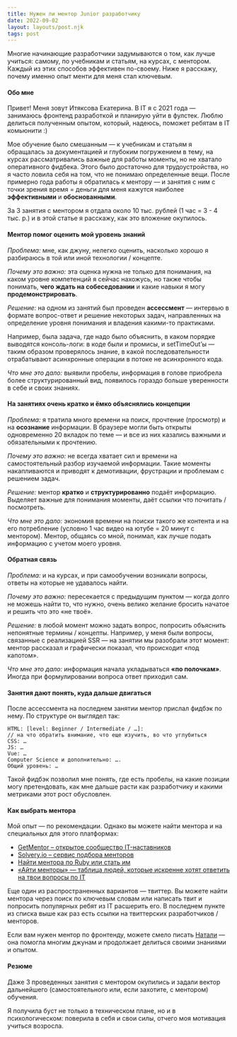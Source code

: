 ```yaml
---
title: Нужен ли ментор Junior разработчику
date: 2022-09-02
layout: layouts/post.njk
tags: post
---
```


Многие начинающие разработчики задумываются о том, как лучше учиться: самому, по учебникам и статьям, на курсах, с ментором. Каждый из этих способов эффективен по-своему. Ниже я расскажу, почему именно опыт менти для меня стал ключевым.

<!-- excerpt -->

#### Обо мне

Привет! Меня зовут Итяксова Екатерина. В IT я с 2021 года — занимаюсь фронтенд разработкой и планирую уйти в фулстек. Люблю делиться полученным опытом, который, надеюсь, поможет ребятам в IT комьюнити :)

Мое обучение было смешанным — к учебникам и статьям я обращалась за документацией и глубоким погружением в тему, на курсах рассматривались важные для работы моменты, но не хватало оперативного фидбека. Этого было достаточно для трудоустройства, но я часто ловила себя на том, что не понимаю определенные вещи. После примерно года работы я обратилась к ментору — и занятия с ним с точки зрения время = деньги для меня кажутся наиболее **эффективными** и **обоснованными**.

За 3 занятия с ментором я отдала около 10 тыс. рублей (1 час = 3 - 4 тыс. р.) и в этой статье я расскажу, как это вложение окупилось.

#### Ментор помог оценить мой уровень знаний

_Проблема:_ мне, как джуну, нелегко оценить, насколько хорошо я разбираюсь в той или иной технологии / концепте.

_Почему это важно:_ эта оценка нужна не только для понимания, на каком уровне компетенций я сейчас нахожусь, но также чтобы понимать, **чего ждать на собеседовании** и какие навыки я могу **продемонстрировать**.

_Решение:_ на одном из занятий был проведен **ассессмент** — интервью в формате вопрос-ответ и решение некоторых задач, направленных на определение уровня понимания и владения какими-то практиками.

Например, была задача, где надо было объяснить, в каком порядке выводятся консоль-логи: в коде были и промисы, и setTimeOut’ы — таким образом проверялось знание, в какой последовательности отрабатывают асинхронные операции в потоке не асинхронного кода.

_Что мне это дало:_ выявили пробелы, информация в голове приобрела более структурированный вид, появилось гораздо больше уверенности в себе и своих знаниях.

#### На занятиях очень кратко и ёмко объяснялись концепции

_Проблема:_ я тратила много времени на поиск, прочтение (просмотр) и на **осознание** информации. В браузере могли быть открыты одновременно 20 вкладок по теме — и все из них казались важными и обязательными к прочтению.

_Почему это важно:_ не всегда хватает сил и времени на самостоятельный разбор изучаемой информации. Такие моменты накапливаются и приводят к демотивации, фрустрации и проблемам с решением задач.

_Решение:_ ментор **кратко** и **структурированно** подаёт информацию. Выделяет важные для понимания моменты, даёт ссылки что почитать / посмотреть.

_Что мне это дало:_ экономия времени на поиски такого же контента и на его потребление (условно 1 час видео на ютубе = 20 минут с ментором). Ментор, общаясь со мной, понимал, как лучше подать информацию с учетом моего уровня.

#### Обратная связь

_Проблема:_ и на курсах, и при самообучении возникали вопросы, ответы на которые не удавалось найти.

_Почему это важно:_ пересекается с предыдущим пунктом — когда долго не можешь найти то, что нужно, очень велико желание бросить начатое и решить что это «не твоё».

_Решение:_ в любой момент можно задать вопрос, попросить объяснить непонятные термины / концепты. Например, у меня были вопросы, связанные с реализацией SSR — на занятии мы разобрали этот момент: ментор рассказал и графически показал, что происходит «под капотом».

_Что мне это дало:_ информация начала укладываться **«по полочкам»**. Иногда при формулировании вопроса ответ приходил сам.

#### Занятия дают понять, куда дальше двигаться

После ассессмента на последнем занятии ментор прислал фидбэк по нему.
По структуре он выглядел так:

```
HTML: [level: Beginner / Intermediate / …]:
// на что обратить внимание, что еще изучить, во что углубиться
CSS: …
JS: …
Vue: …
Computer Science и дополнительно: ….
Общий уровень: …
```

Такой фидбэк позволил мне понять, где есть пробелы, на какие позиции могу претендовать, как мне дальше расти как разработчику и какими метриками этот рост обусловлен.

#### Как выбрать ментора

Мой опыт — по рекомендации. Однако вы можете найти ментора и на специальных для этого платформах:

- [GetMentor – открытое сообщество IT-наставников](https://getmentor.dev/)
- [Solvery.io – сервис подбора менторов](https://solvery.io/)
- [Найти ментора по Ruby или стать им](https://firstrubyfriend.org/)
- [«Айти менторы» — таблица людей, которые искренне хотят ответить на твои вопросы по IT](https://it-volki.notion.site/b369c1ad87f84165954165289be5a0ce)

Еще один из распространенных вариантов — твиттер. Вы можете найти ментора через поиск по ключевым словам или написать твит и попросить популярных ребят из IT расшерить его. В последнем пункте из списка выше как раз есть ссылки на твиттерских разработчиков / менторов.

Если вам нужен ментор по фронтенду, можете смело писать [Натали](https://twitter.com/nat_davydova) — она помогла многим джунам и продолжает делиться своими знаниями и опытом.

#### Резюме

Даже 3 проведенных занятия с ментором окупились и задали вектор дальнейшего (самостоятельного или, если захотите, с ментором) обучения.

Я получила буст не только в техническом плане, но и в психологическом: поверила в себя и свои силы, отчего моя мотивация учиться возросла.
